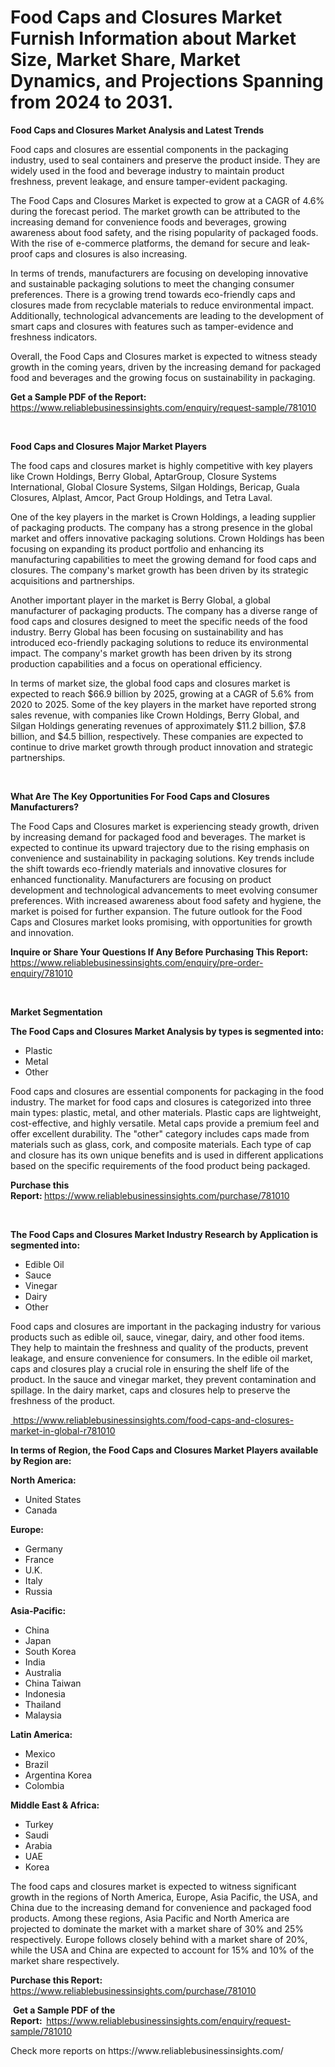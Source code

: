 <p><h1>Food Caps and Closures Market Furnish Information about Market Size, Market Share, Market Dynamics, and Projections Spanning from 2024 to 2031.</h1></p><p><strong>Food Caps and Closures Market Analysis and Latest Trends</strong></p>
<p><p>Food caps and closures are essential components in the packaging industry, used to seal containers and preserve the product inside. They are widely used in the food and beverage industry to maintain product freshness, prevent leakage, and ensure tamper-evident packaging.</p><p>The Food Caps and Closures Market is expected to grow at a CAGR of 4.6% during the forecast period. The market growth can be attributed to the increasing demand for convenience foods and beverages, growing awareness about food safety, and the rising popularity of packaged foods. With the rise of e-commerce platforms, the demand for secure and leak-proof caps and closures is also increasing.</p><p>In terms of trends, manufacturers are focusing on developing innovative and sustainable packaging solutions to meet the changing consumer preferences. There is a growing trend towards eco-friendly caps and closures made from recyclable materials to reduce environmental impact. Additionally, technological advancements are leading to the development of smart caps and closures with features such as tamper-evidence and freshness indicators.</p><p>Overall, the Food Caps and Closures market is expected to witness steady growth in the coming years, driven by the increasing demand for packaged food and beverages and the growing focus on sustainability in packaging.</p></p>
<p><strong>Get a Sample PDF of the Report:&nbsp;</strong> <a href="https://www.reliablebusinessinsights.com/enquiry/request-sample/781010">https://www.reliablebusinessinsights.com/enquiry/request-sample/781010</a></p>
<p>&nbsp;</p>
<p><strong>Food Caps and Closures Major Market Players</strong></p>
<p><p>The food caps and closures market is highly competitive with key players like Crown Holdings, Berry Global, AptarGroup, Closure Systems International, Global Closure Systems, Silgan Holdings, Bericap, Guala Closures, Alplast, Amcor, Pact Group Holdings, and Tetra Laval.</p><p>One of the key players in the market is Crown Holdings, a leading supplier of packaging products. The company has a strong presence in the global market and offers innovative packaging solutions. Crown Holdings has been focusing on expanding its product portfolio and enhancing its manufacturing capabilities to meet the growing demand for food caps and closures. The company's market growth has been driven by its strategic acquisitions and partnerships.</p><p>Another important player in the market is Berry Global, a global manufacturer of packaging products. The company has a diverse range of food caps and closures designed to meet the specific needs of the food industry. Berry Global has been focusing on sustainability and has introduced eco-friendly packaging solutions to reduce its environmental impact. The company's market growth has been driven by its strong production capabilities and a focus on operational efficiency.</p><p>In terms of market size, the global food caps and closures market is expected to reach $66.9 billion by 2025, growing at a CAGR of 5.6% from 2020 to 2025. Some of the key players in the market have reported strong sales revenue, with companies like Crown Holdings, Berry Global, and Silgan Holdings generating revenues of approximately $11.2 billion, $7.8 billion, and $4.5 billion, respectively. These companies are expected to continue to drive market growth through product innovation and strategic partnerships.</p></p>
<p>&nbsp;</p>
<p><strong>What Are The Key Opportunities For Food Caps and Closures Manufacturers?</strong></p>
<p><p>The Food Caps and Closures market is experiencing steady growth, driven by increasing demand for packaged food and beverages. The market is expected to continue its upward trajectory due to the rising emphasis on convenience and sustainability in packaging solutions. Key trends include the shift towards eco-friendly materials and innovative closures for enhanced functionality. Manufacturers are focusing on product development and technological advancements to meet evolving consumer preferences. With increased awareness about food safety and hygiene, the market is poised for further expansion. The future outlook for the Food Caps and Closures market looks promising, with opportunities for growth and innovation.</p></p>
<p><strong>Inquire or Share Your Questions If Any Before Purchasing This Report:</strong> <a href="https://www.reliablebusinessinsights.com/enquiry/pre-order-enquiry/781010">https://www.reliablebusinessinsights.com/enquiry/pre-order-enquiry/781010</a></p>
<p>&nbsp;</p>
<p><strong>Market Segmentation</strong></p>
<p><strong>The Food Caps and Closures Market Analysis by types is segmented into:</strong></p>
<p><ul><li>Plastic</li><li>Metal</li><li>Other</li></ul></p>
<p><p>Food caps and closures are essential components for packaging in the food industry. The market for food caps and closures is categorized into three main types: plastic, metal, and other materials. Plastic caps are lightweight, cost-effective, and highly versatile. Metal caps provide a premium feel and offer excellent durability. The "other" category includes caps made from materials such as glass, cork, and composite materials. Each type of cap and closure has its own unique benefits and is used in different applications based on the specific requirements of the food product being packaged.</p></p>
<p><strong>Purchase this Report:&nbsp;</strong><a href="https://www.reliablebusinessinsights.com/purchase/781010">https://www.reliablebusinessinsights.com/purchase/781010</a></p>
<p>&nbsp;</p>
<p><strong>The Food Caps and Closures Market Industry Research by Application is segmented into:</strong></p>
<p><ul><li>Edible Oil</li><li>Sauce</li><li>Vinegar</li><li>Dairy</li><li>Other</li></ul></p>
<p><p>Food caps and closures are important in the packaging industry for various products such as edible oil, sauce, vinegar, dairy, and other food items. They help to maintain the freshness and quality of the products, prevent leakage, and ensure convenience for consumers. In the edible oil market, caps and closures play a crucial role in ensuring the shelf life of the product. In the sauce and vinegar market, they prevent contamination and spillage. In the dairy market, caps and closures help to preserve the freshness of the product.</p></p>
<p><a href="https://www.reliablebusinessinsights.com/food-caps-and-closures-market-in-global-r781010">&nbsp;https://www.reliablebusinessinsights.com/food-caps-and-closures-market-in-global-r781010</a></p>
<p><strong>In terms of Region, the Food Caps and Closures Market Players available by Region are:</strong></p>
<p>
    <p> <strong> North America: </strong>
        <ul>
            <li>United States</li>
            <li>Canada</li>
        </ul>
        </p> 
    <p> <strong> Europe: </strong>
        <ul>
            <li>Germany</li>
            <li>France</li>
            <li>U.K.</li>
            <li>Italy</li>
            <li>Russia</li>
        </ul>
        </p> 
    <p> <strong> Asia-Pacific: </strong>
        <ul>
            <li>China</li>
            <li>Japan</li>
            <li>South Korea</li>
            <li>India</li>
            <li>Australia</li>
            <li>China Taiwan</li>
            <li>Indonesia</li>
            <li>Thailand</li>
            <li>Malaysia</li>
        </ul>
        </p> 
    <p> <strong> Latin America: </strong>
        <ul>
            <li>Mexico</li>
            <li>Brazil</li>
            <li>Argentina Korea</li>
            <li>Colombia</li>
        </ul>
        </p> 
    <p> <strong> Middle East & Africa: </strong>
        <ul>
            <li>Turkey</li>
            <li>Saudi</li>
            <li>Arabia</li>
            <li>UAE</li>
            <li>Korea</li>
        </ul>
    </p>
    </p>
<p><p>The food caps and closures market is expected to witness significant growth in the regions of North America, Europe, Asia Pacific, the USA, and China due to the increasing demand for convenience and packaged food products. Among these regions, Asia Pacific and North America are projected to dominate the market with a market share of 30% and 25% respectively. Europe follows closely behind with a market share of 20%, while the USA and China are expected to account for 15% and 10% of the market share respectively.</p></p>
<p><strong>Purchase this Report: </strong><a href="https://www.reliablebusinessinsights.com/purchase/781010">https://www.reliablebusinessinsights.com/purchase/781010</a></p>
<p>&nbsp;<strong>Get a Sample PDF of the Report:&nbsp;&nbsp;</strong><a href="https://www.reliablebusinessinsights.com/enquiry/request-sample/781010">https://www.reliablebusinessinsights.com/enquiry/request-sample/781010</a></p>
<p><strong></strong></p>
<p>Check more reports on https://www.reliablebusinessinsights.com/</p>